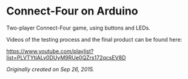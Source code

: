# Connect-Four on Arduino
Two-player Connect-Four game, using buttons and LEDs.

Videos of the testing process and the final product can be found here:

https://www.youtube.com/playlist?list=PLVTYtiALv0DUyM9RUe0QZrs172qcsEV8D

*Originally created on Sep 26, 2015.*
